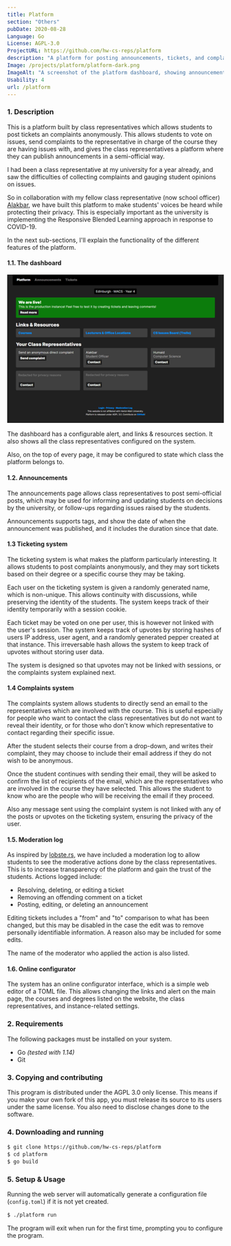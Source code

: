 ```yaml
---
title: Platform
section: "Others"
pubDate: 2020-08-28
Language: Go
License: AGPL-3.0
ProjectURL: https://github.com/hw-cs-reps/platform
description: "A platform for posting announcements, tickets, and complaints for students"
Image: /projects/platform/platform-dark.png
ImageAlt: "A screenshot of the platform dashboard, showing announcements and tickets on the navigation bar, and the page contains links & resources, and also list of the class representatives."
Usability: 4
url: /platform
---
```


### 1. Description

This is a platform built by class representatives which allows students to post
tickets an complaints anonymously. This allows students to vote on issues, send
complaints to the representative in charge of the course they are having issues
with, and gives the class representatives a platform where they can publish
announcements in a semi-official way.

I had been a class representative at my university for a year already, and saw
the difficulties of collecting complaints and gauging student opinions on
issues.

So in collaboration with my fellow class representative
(now school officer) [Alakbar](https://alak.bar), we have built this platform
to make students' voices be heard while protecting their privacy. This is
especially important as the university is implementing the Responsive Blended
Learning approach in response to COVID-19.

In the next sub-sections, I'll explain the functionality of the different
features of the platform.

#### 1.1. The dashboard

![A screenshot of the platform in dark theme](./platform-dark.png)

The dashboard has a configurable alert, and links & resources section. It also
shows all the class representatives configured on the system.

Also, on the top of every page, it may be configured to state which class the
platform belongs to.

#### 1.2. Announcements

The announcements page allows class representatives to post semi-official
posts, which may be used for informing and updating students on decisions by
the university, or follow-ups regarding issues raised by the students.

Announcements supports tags, and show the date of when the announcement was
published, and it includes the duration since that date.

#### 1.3 Ticketing system

The ticketing system is what makes the platform particularly interesting. It
allows students to post complaints anonymously, and they may sort tickets based
on their degree or a specific course they may be taking.

Each user on the ticketing system is given a randomly generated name, which is
non-unique. This allows continuity with discussions, while preserving the
identity of the students. The system keeps track of their identity temporarily
with a session cookie.

Each ticket may be voted on one per user, this is however not linked with the
user's session. The system keeps track of upvotes by storing hashes of users IP
address, user agent, and a randomly generated pepper created at that instance.
This irreversable hash allows the system to keep track of upvotes without
storing user data.

The system is designed so that upvotes may not be linked with sessions, or the
complaints system explained next.

#### 1.4 Complaints system

The complaints system allows students to directly send an email to the
representatives which are involved with the course. This is useful especially
for people who want to contact the class representatives but do not want to
reveal their identity, or for those who don't know which representative to
contact regarding their specific issue.

After the student selects their course from a drop-down, and writes their
complaint, they may choose to include their email address if they do not wish
to be anonymous.

Once the student continues with sending their email, they will be asked to
confirm the list of recipients of the email, which are the representatives who
are involved in the course they have selected. This allows the student to know
who are the people who will be receiving the email if they proceed.

Also any message sent using the complaint system is not linked with any of the
posts or upvotes on the ticketing system, ensuring the privacy of the user.

#### 1.5. Moderation log

As inspired by [lobste.rs](https://lobste.rs), we have included a moderation
log to allow students to see the moderative actions done by the class
representatives. This is to increase transparency of the platform and gain the
trust of the students. Actions logged include:

- Resolving, deleting, or editing a ticket
- Removing an offending comment on a ticket
- Posting, editing, or deleting an announcement

Editing tickets includes a "from" and "to" comparison to what has been changed,
but this may be disabled in the case the edit was to remove personally
identifiable information. A reason also may be included for some edits.

The name of the moderator who applied the action is also listed.

#### 1.6. Online configurator

The system has an online configurator interface, which is a simple web editor
of a TOML file. This allows changing the links and alert on the main page, the
courses and degrees listed on the website, the class representatives, and
instance-related settings.

### 2. Requirements

The following packages must be installed on your system.

- Go _(tested with 1.14)_
- Git

### 3. Copying and contributing

This program is distributed under the AGPL 3.0 only license. This means if you
make your own fork of this app, you must release its source to its users under
the same license. You also need to disclose changes done to the software.

### 4. Downloading and running

```sh
$ git clone https://github.com/hw-cs-reps/platform
$ cd platform
$ go build
```

### 5. Setup & Usage

Running the web server will automatically generate a configuration file
(`config.toml`) if it is not yet created.

```sh
$ ./platform run
```

The program will exit when run for the first time, prompting you to configure
the program.
